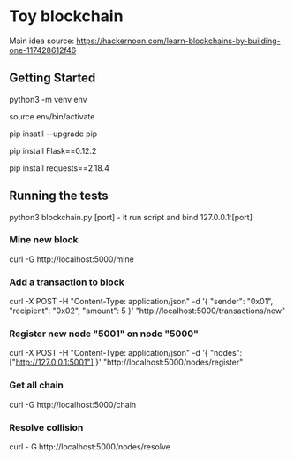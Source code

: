 # Toy blockchain
Main idea source: 
https://hackernoon.com/learn-blockchains-by-building-one-117428612f46

## Getting Started

python3 -m venv env

source env/bin/activate

pip insatll --upgrade pip

pip install Flask==0.12.2

pip install requests==2.18.4 

## Running the tests
python3 blockchain.py [port] - it run script and bind 127.0.0.1:[port] 

### Mine new block 
curl -G http://localhost:5000/mine

### Add a transaction to block
curl -X POST -H "Content-Type: application/json" -d '{
"sender": "0x01",
"recipient": "0x02",
"amount": 5
}' "http://localhost:5000/transactions/new" 

### Register new node "5001" on node "5000"
curl -X POST -H "Content-Type: application/json" -d '{
"nodes": ["http://127.0.0.1:5001"]
}' "http://localhost:5000/nodes/register"

### Get all chain 
curl -G http://localhost:5000/chain

### Resolve collision
curl - G http://localhost:5000/nodes/resolve